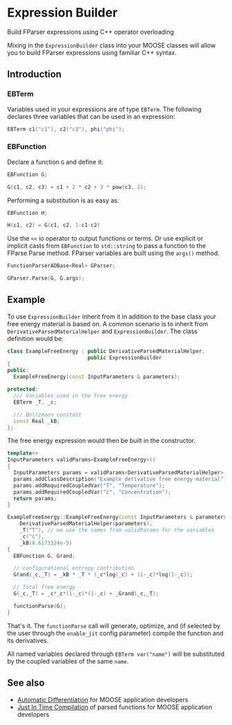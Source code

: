 # Expression Builder

Build FParser expressions using C++ operator overloading

Mixing in the `ExpressionBuilder` class into your MOOSE classes will allow you to build FParser expressions using familiar C++ syntax.

## Introduction

### EBTerm

Variables used in your expressions are of type `EBTerm`. The following declares three variables that can be used in an expression:

```cpp
EBTerm c1("c1"), c2("c3"), phi("phi");
```

### EBFunction

Declare a function `G` and define it:

```cpp
EBFunction G;

G(c1, c2, c3) = c1 + 2 * c2 + 3 * pow(c3, 2);
```

Performing a substitution is as easy as:

```cpp
EBFunction H;

H(c1, c2) = G(c1, c2, 1-c1-c2)
```

Use the `<<` io operator to output functions or terms. Or use explicit or implicit casts from `EBFunction` to `std::string` to pass a function to the FParse Parse method. FParser variables are built using the `args()` method.

```cpp
FunctionParserADBase<Real> GParser;

GParser.Parse(G, G.args);
```

## Example

To use `ExpressionBuilder` inherit from it in addition to the base class your free energy material is based on. A common scenario is to inherit from `DerivativeParsedMaterialHelper` and `ExpressionBuilder`. The class definition would be:

```cpp
class ExampleFreeEnergy : public DerivativeParsedMaterialHelper,
                          public ExpressionBuilder
{
public:
  ExampleFreeEnergy(const InputParameters & parameters);

protected:
  /// Variables used in the free energy
  EBTerm _T, _c;

  /// Boltzmann constant
  const Real _kB;  
};
```

The free energy expression would then be built in the constructor.

```cpp
template<>
InputParameters validParams<ExampleFreeEnergy>()
{
  InputParameters params = validParams<DerivativeParsedMaterialHelper>();
  params.addClassDescription("Example derivative free energy material");
  params.addRequiredCoupledVar("T", "Temperature");
  params.addRequiredCoupledVar("c", "Concentration");
  return params;
}

ExampleFreeEnergy::ExampleFreeEnergy(const InputParameters & parameters) :
    DerivativeParsedMaterialHelper(parameters),
    _T("T"), // we use the names from validParams for the variables
    _c("c"),
    _kB(8.6173324e-5)
{
  EBFunction G, Grand;

  // configurational entropy contribution
  Grand(_c,_T) = _kB * _T * (_c*log(_c) + (1-_c)*log(1-_c));

  // Total free energy
  G(_c,_T) = _c*_c*(1-_c)*(1-_c) + _Grand(_c,_T);

  functionParse(G);
}
```

That's it. The `functionParse` call will generate, optimize, and (if selected by the user through the `enable_jit` config parameter) compile the function and its derivatives.

All named variables declared through `EBTerm var("name")` will be substituted by the coupled variables of the same `name`.

## See also

- [Automatic Differentiation](phase_field/AutomaticDifferentiation.md) for MOOSE application developers
- [Just In Time Compilation](phase_field/JITCompile.md) of parsed functions for MOOSE application developers
